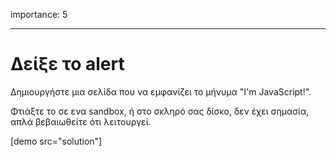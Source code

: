 importance: 5

---

# Δείξε το alert

Δημιουργήστε μια σελίδα που να εμφανίζει το μήνυμα "I'm JavaScript!".

Φτιάξτε το σε ενα sandbox, ή στο σκληρό σας δίσκο, δεν έχει σημασία, απλά βεβαιωθείτε ότι λειτουργεί.

[demo src="solution"]

